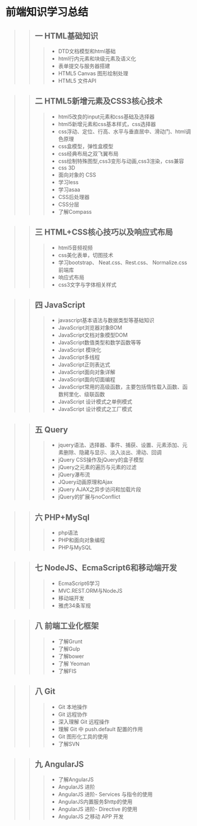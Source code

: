 前端知识学习总结
=======
>>## 一 HTML基础知识  
>>> * DTD文档模型和html基础  
>>> * html行内元素和块级元素及语义化
>>> * 表单提交与服务器搭建
>>> * HTML5 Canvas 图形绘制处理
>>> * HTML5 文件API

>> ## 二 HTML5新增元素及CSS3核心技术
>>> * html5改良的input元素和css基础及选择器  
>>> * html5新增元素和css基本样式，css选择器
>>> * css浮动、定位、行高、水平与垂直居中、滑动门、html调色原理  
>>> * css盒模型，弹性盒模型  
>>> * css经典布局之双飞翼布局  
>>> * css绘制特殊图型,css3变形与动画,css3渲染，css兼容
>>> * css 3D  
>>> * 面向对象的 CSS
>>> * 学习less  
>>> * 学习asaa
>>> * CSS后处理器  
>>> * CSS分层  
>>> * 了解Compass 

>> ## 三 HTML+CSS核心技巧以及响应式布局
>>> * html5音频视频
>>> * css美化表单，切图技术  
>>> * 学习bootstrap、 Neat.css、Rest.css、 Normalize.css前端库   
>>> * 响应式布局
>>> * css3文字与字体相关样式     


>> ## 四 JavaScript
>>> * javascript基本语法与数据类型等基础知识  
>>> * JavaScript浏览器对象BOM  
>>> * JavaScript文档对象模型DOM
>>> * JavaScript数值类型和数学函数等等  
>>> * JavaScript 模块化
>>> * JavaScript多线程
>>> * JavaScript正则表达式
>>> * JavaScript面向对象详解  
>>> * JavaScript面向切面编程  
>>> * JavaScript常用的高级函数，主要包括惰性载入函数、函数柯里化、级联函数
>>> * JavaScript 设计模式之单例模式  
>>> * JavaScript 设计模式之工厂模式

>> ## 五  Query  
>>> * jquery语法、选择器、事件、捕获、设置、元素添加、元素删除、隐藏与显示、淡入淡出、滑动、回调  
>>> * jQuery CSS操作及jQuery的盒子模型  
>>> * jQuery之元素的遍历与元素的过滤  
>>> * jQuery瀑布流  
>>> * JQuery动画原理和Ajax  
>>> * jQuery AJAX之异步访问和加载片段
>>> * jQuery的扩展与noConflict

>> ## 六 PHP+MySql  
>>> * php语法
>>> * PHP和面向对象编程  
>>> * PHP与MySQL

>> ## 七 NodeJS、EcmaScript6和移动端开发  
>>> * EcmaScript6学习
>>> * MVC.REST.ORM与NodeJS  
>>> * 移动端开发
>>> * 雅虎34条军规

>> ## 八 前端工业化框架  
>>> * 了解Grunt  
>>> * 了解Gulp
>>> * 了解bower  
>>> * 了解 Yeoman
>>> * 了解FIS

>> ## 八 Git
>>> * Git 本地操作  
>>> * Git 远程协作  
>>> * 深入理解 Git 远程操作  
>>> * 理解 Git 中 push.default 配置的作用  
>>> * Git 图形化工具的使用  
>>> * 了解SVN

>> ## 九 AngularJS 
>>> * 了解AngularJS  
>>> * AngularJS 进阶
>>> * AngularJS 进阶- Services 与指令的使用  
>>> * AngularJS内置服务$http的使用   
>>> * AngularJS 进阶- Directive 的使用  
>>> * AngularJS 之移动 APP 开发
